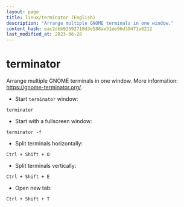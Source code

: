 ```yaml
---
layout: page
title: linux/terminator (English)
description: "Arrange multiple GNOME terminals in one window."
content_hash: eac2dbb93592718d3e588ae51ee96d39471a6212
last_modified_at: 2023-06-28
---
```

# terminator

Arrange multiple GNOME terminals in one window.
More information: <https://gnome-terminator.org/>.

- Start `terminator` window:

`terminator`

- Start with a fullscreen window:

`terminator -f`

- Split terminals horizontally:

`Ctrl + Shift + O`

- Split terminals vertically:

`Ctrl + Shift + E`

- Open new tab:

`Ctrl + Shift + T`
